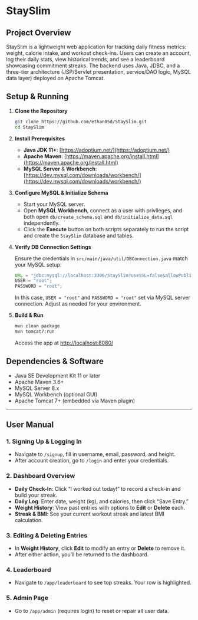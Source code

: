 # StaySlim

## Project Overview

StaySlim is a lightweight web application for tracking daily fitness metrics: weight, calorie intake, and workout check-ins. Users can create an account, log their daily stats, view historical trends, and see a leaderboard showcasing commitment streaks. The backend uses Java, JDBC, and a three-tier architecture (JSP/Servlet presentation, service/DAO logic, MySQL data layer) deployed on Apache Tomcat.

## Setup & Running

1. **Clone the Repository**

   ```bash
   git clone https://github.com/ethan05d/StaySlim.git
   cd StaySlim
   ```

2. **Install Prerequisites**

   * **Java JDK 11+**: [https://adoptium.net/](https://adoptium.net/)
   * **Apache Maven**: [https://maven.apache.org/install.html](https://maven.apache.org/install.html)
   * **MySQL Server** & **Workbench**: [https://dev.mysql.com/downloads/workbench/](https://dev.mysql.com/downloads/workbench/)

3. **Configure MySQL & Initialize Schema**

   * Start your MySQL server.
   * Open **MySQL Workbench**, connect as a user with privileges, and both open `db/create_schema.sql` and `db/initialize_data.sql` independently.
   * Click the **Execute** button on both scripts separately to run the script and create the `StaySlim` database and tables.

4. **Verify DB Connection Settings**

   Ensure the credentials in `src/main/java/util/DBConnection.java` match your MySQL setup:
   ```java
   URL = "jdbc:mysql://localhost:3306/StaySlim?useSSL=false&allowPublicKeyRetrieval=true&serverTimezone=UTC";
   USER = "root";
   PASSWORD = "root";
   ```

   In this case, `USER = "root"` and `PASSWORD = "root"` set via MySQL server connection. Adjust as needed for your environment.

6. **Build & Run**

   ```bash
   mvn clean package
   mvn tomcat7:run
   ```

   Access the app at [http://localhost:8080/](http://localhost:8080/)

## Dependencies & Software

* Java SE Development Kit 11 or later
* Apache Maven 3.6+
* MySQL Server 8.x
* MySQL Workbench (optional GUI)
* Apache Tomcat 7+ (embedded via Maven plugin)

---

## User Manual

### 1. Signing Up & Logging In

* Navigate to `/signup`, fill in username, email, password, and height.
* After account creation, go to `/login` and enter your credentials.

### 2. Dashboard Overview

* **Daily Check-In**: Click “I worked out today!” to record a check-in and build your streak.
* **Daily Log**: Enter date, weight (kg), and calories, then click “Save Entry.”
* **Weight History**: View past entries with options to **Edit** or **Delete** each.
* **Streak & BMI**: See your current workout streak and latest BMI calculation.

### 3. Editing & Deleting Entries

* In **Weight History**, click **Edit** to modify an entry or **Delete** to remove it.
* After either action, you’ll be returned to the dashboard.

### 4. Leaderboard

* Navigate to `/app/leaderboard` to see top streaks. Your row is highlighted.

### 5. Admin Page

* Go to `/app/admin` (requires login) to reset or repair all user data.

